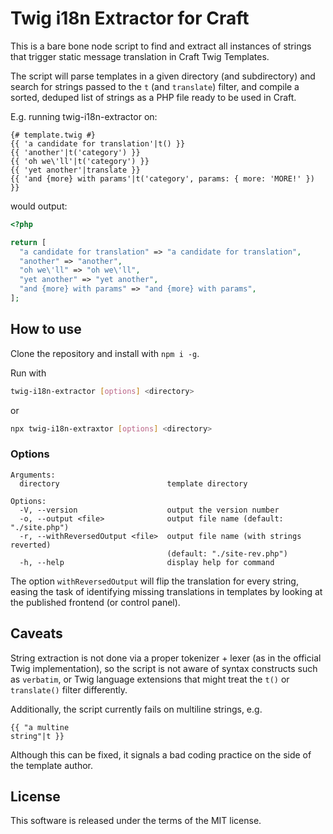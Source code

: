 # Twig i18n Extractor for Craft

This is a bare bone node script to find and extract all instances of strings that trigger static message translation in Craft Twig Templates.

The script will parse templates in a given directory (and subdirectory) and search for strings passed to the `t` (and `translate`) filter, and compile a sorted, deduped list of strings as a PHP file ready to be used in Craft.

E.g. running twig-i18n-extractor on:

```twig
{# template.twig #}
{{ 'a candidate for translation'|t() }}
{{ 'another'|t('category') }}
{{ 'oh we\'ll'|t('category') }}
{{ 'yet another'|translate }}
{{ 'and {more} with params'|t('category', params: { more: 'MORE!' }) }}
```

would output:

```php
<?php

return [
  "a candidate for translation" => "a candidate for translation",
  "another" => "another",
  "oh we\'ll" => "oh we\'ll",
  "yet another" => "yet another",
  "and {more} with params" => "and {more} with params",
];
```

## How to use

Clone the repository and install with `npm i -g`.

Run with

```sh
twig-i18n-extractor [options] <directory>
```

or

```sh
npx twig-i18n-extraxtor [options] <directory>
```

### Options

```
Arguments:
  directory                        template directory

Options:
  -V, --version                    output the version number
  -o, --output <file>              output file name (default: "./site.php")
  -r, --withReversedOutput <file>  output file name (with strings reverted)
                                   (default: "./site-rev.php")
  -h, --help                       display help for command
```

The option `withReversedOutput` will flip the translation for every string, easing the task of identifying missing translations in templates by looking at the published frontend (or control panel).

## Caveats

String extraction is not done via a proper tokenizer + lexer (as in the official Twig implementation), so the script is not aware of syntax constructs such as `verbatim`, or Twig language extensions that might treat the `t()` or `translate()` filter differently.

Additionally, the script currently fails on multiline strings, e.g.

```twig
{{ "a multine
string"|t }}
```

Although this can be fixed, it signals a bad coding practice on the side of the template author.

## License

This software is released under the terms of the MIT license.
